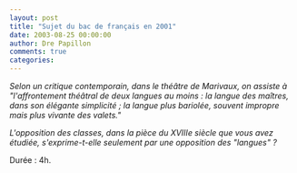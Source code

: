 ```yaml
---
layout: post
title: "Sujet du bac de français en 2001"
date: 2003-08-25 00:00:00
author: Dre Papillon
comments: true
categories: 
---
```



*Selon un critique contemporain, dans le théâtre de Marivaux, on assiste à "l'affrontement théâtral de deux langues au moins : la langue des maîtres, dans son élégante simplicité ; la langue plus bariolée, souvent impropre mais plus vivante des valets."*

*L'opposition des classes, dans la pièce du XVIIIe siècle que vous avez étudiée, s'exprime-t-elle seulement par une opposition des "langues" ?*

Durée : 4h.
